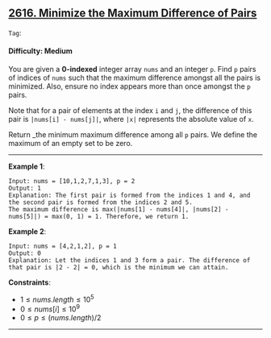 ## [2616. Minimize the Maximum Difference of Pairs](https://leetcode.com/problems/minimize-the-maximum-difference-of-pairs/)

```Tag```:

#### Difficulty: Medium

You are given a __0-indexed__ integer array ```nums``` and an integer ```p```. Find ```p``` pairs of indices of ```nums``` such that the maximum difference amongst all the pairs is minimized. Also, ensure no index appears more than once amongst the ```p``` pairs.

Note that for a pair of elements at the index ```i``` and ```j```, the difference of this pair is ```|nums[i] - nums[j]|```, where ```|x|``` represents the absolute value of ```x```.

Return _the minimum maximum difference among all ```p``` pairs. We define the maximum of an empty set to be zero.

---

__Example 1__:
```
Input: nums = [10,1,2,7,1,3], p = 2
Output: 1
Explanation: The first pair is formed from the indices 1 and 4, and the second pair is formed from the indices 2 and 5. 
The maximum difference is max(|nums[1] - nums[4]|, |nums[2] - nums[5]|) = max(0, 1) = 1. Therefore, we return 1.
```

__Example 2__:
```
Input: nums = [4,2,1,2], p = 1
Output: 0
Explanation: Let the indices 1 and 3 form a pair. The difference of that pair is |2 - 2| = 0, which is the minimum we can attain.
```

__Constraints__:

- $1 \le nums.length \le 10^{5}$
- $0 \le nums[i] \le 10^{9}$
- $0 \le p \le (nums.length)/2$

---
